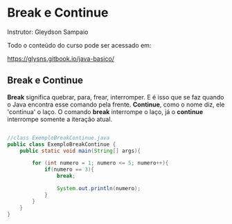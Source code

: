 # Break e Continue
Instrutor: Gleydson Sampaio

Todo o conteúdo do curso pode ser acessado em:

https://glysns.gitbook.io/java-basico/

## Break e Continue 

**Break** significa quebrar, para, frear, interromper. E é isso que se faz quando o Java encontra esse comando pela frente. **Continue**, como o nome diz, ele 'continua' o laço. O comando **break** interrompe o laço, já o **continue** interrompe somente a iteração atual.

```java

//class ExemploBreakContinue.java
public class ExemploBreakContinue {
    public static void main(String[] args){

        for (int numero = 1; numero <= 5; numero++){
            if(numero == 3){
                break;

                System.out.println(numero);
            }
        }
    }
}

``` 


